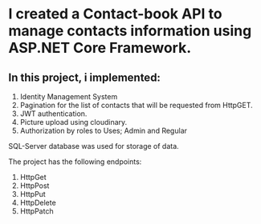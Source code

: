 # I created a Contact-book API to manage contacts information using ASP.NET Core Framework.

## In this project, i implemented:

1. Identity Management System 
2. Pagination for the list of contacts that will be requested from HttpGET.
3. JWT authentication.
4. Picture upload using cloudinary.
5. Authorization by roles to Uses; Admin and Regular

SQL-Server database was used for storage of data.

The project has the following endpoints:
1. HttpGet
2. HttpPost
3. HttpPut
4. HttpDelete
5. HttpPatch


